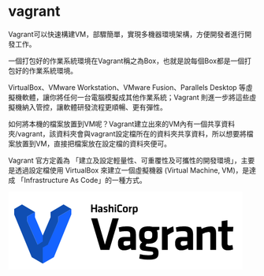 # vagrant

Vagrant可以快速構建VM，部驟簡單，實現多機器環境架構，方便開發者進行開發工作。

一個打包好的作業系統環境在Vagrant稱之為Box，也就是說每個Box都是一個打包好的作業系統環境。

VirtualBox、VMware Workstation、VMware Fusion、Parallels Desktop 等虛擬機軟體，讓你將任何一台電腦模擬成其他作業系統；Vagrant 則進一步將這些虛擬機納入管控，讓軟體研發流程更順暢、更有彈性。

如何將本機的檔案放置到VM呢？Vagrant建立出來的VM內有一個共享資料夾/vagrant，該資料夾會與vagrant設定檔所在的資料夾共享資料，所以想要將檔案放置到VM，直接把檔案放在設定檔的資料夾便可。

Vagrant 官方定義為 「建立及設定輕量性、可重覆性及可攜性的開發環境」，主要是透過設定檔使用 VirtualBox 來建立一個虛擬機器 (Virtual Machine, VM)，是達成 「Infrastructure As Code」的一種方式。

![alt text](logo.PNG "HashiCorp Vagrant")
